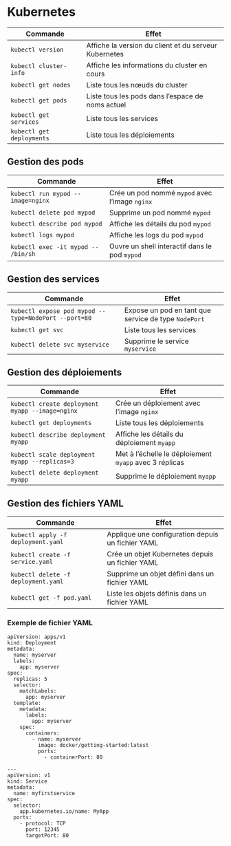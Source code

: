 # Kubernetes

| **Commande** | **Effet** |
|-------------|----------|
| `kubectl version` | Affiche la version du client et du serveur Kubernetes |
| `kubectl cluster-info` | Affiche les informations du cluster en cours |
| `kubectl get nodes` | Liste tous les nœuds du cluster |
| `kubectl get pods` | Liste tous les pods dans l’espace de noms actuel |
| `kubectl get services` | Liste tous les services |
| `kubectl get deployments` | Liste tous les déploiements |

## Gestion des pods 

| **Commande** | **Effet** |
|-------------|----------|
| `kubectl run mypod --image=nginx` | Crée un pod nommé `mypod` avec l’image `nginx` |
| `kubectl delete pod mypod` | Supprime un pod nommé `mypod` |
| `kubectl describe pod mypod` | Affiche les détails du pod `mypod` |
| `kubectl logs mypod` | Affiche les logs du pod `mypod` |
| `kubectl exec -it mypod -- /bin/sh` | Ouvre un shell interactif dans le pod `mypod` |

## Gestion des services 

| **Commande** | **Effet** |
|-------------|----------|
| `kubectl expose pod mypod --type=NodePort --port=80` | Expose un pod en tant que service de type `NodePort` |
| `kubectl get svc` | Liste tous les services |
| `kubectl delete svc myservice` | Supprime le service `myservice` |


## Gestion des déploiements

| **Commande** | **Effet** |
|-------------|----------|
| `kubectl create deployment myapp --image=nginx` | Crée un déploiement avec l’image `nginx` |
| `kubectl get deployments` | Liste tous les déploiements |
| `kubectl describe deployment myapp` | Affiche les détails du déploiement `myapp` |
| `kubectl scale deployment myapp --replicas=3` | Met à l’échelle le déploiement `myapp` avec 3 réplicas |
| `kubectl delete deployment myapp` | Supprime le déploiement `myapp` |

## Gestion des fichiers YAML 

| **Commande** | **Effet** |
|-------------|----------|
| `kubectl apply -f deployment.yaml` | Applique une configuration depuis un fichier YAML |
| `kubectl create -f service.yaml` | Crée un objet Kubernetes depuis un fichier YAML |
| `kubectl delete -f deployment.yaml` | Supprime un objet défini dans un fichier YAML |
| `kubectl get -f pod.yaml` | Liste les objets définis dans un fichier YAML |

### Exemple de fichier YAML 

```yaml=
apiVersion: apps/v1
kind: Deployment
metadata:
  name: myserver
  labels:
    app: myserver
spec:
  replicas: 5
  selector:
    matchLabels:
      app: myserver
  template:
    metadata:
      labels:
        app: myserver
    spec:
      containers:
        - name: myserver
          image: docker/getting-started:latest
          ports:
            - containerPort: 80

---
apiVersion: v1
kind: Service
metadata:
  name: myfirstservice
spec:
  selector:
    app.kubernetes.io/name: MyApp
  ports:
    - protocol: TCP
      port: 12345
      targetPort: 80
```
